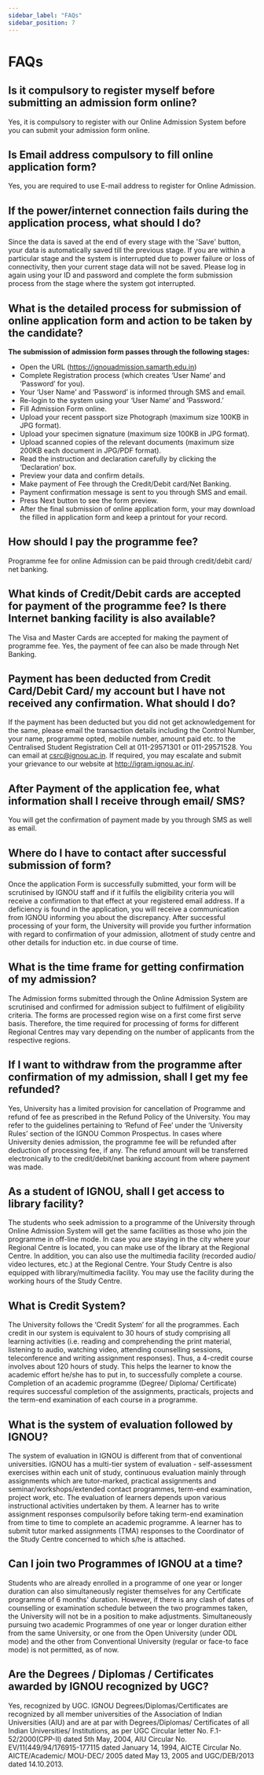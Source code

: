 ```yaml
---
sidebar_label: "FAQs"
sidebar_position: 7
---
```


# FAQs

## Is it compulsory to register myself before submitting an admission form online?

Yes, it is compulsory to register with our Online Admission System before you can submit your admission form online.

## Is Email address compulsory to fill online application form?

Yes, you are required to use E-mail address to register for Online Admission.

## If the power/internet connection fails during the application process, what should I do?

Since the data is saved at the end of every stage with the 'Save' button, your data is automatically saved till the previous stage. If you are within a particular stage and the system is interrupted due to power failure or loss of connectivity, then your current stage data will not be saved. Please log in again using your ID and password and complete the form submission process from the stage where the system got interrupted.

## What is the detailed process for submission of online application form and action to be taken by the candidate?

**The submission of admission form passes through the following stages:**

- Open the URL (https://ignouadmission.samarth.edu.in)
- Complete Registration process (which creates ‘User Name’ and ‘Password’ for you).
- Your ‘User Name’ and ‘Password’ is informed through SMS and email.
- Re-login to the system using your ‘User Name’ and ‘Password.’
- Fill Admission Form online.
- Upload your recent passport size Photograph (maximum size 100KB in JPG format).
- Upload your specimen signature (maximum size 100KB in JPG format).
- Upload scanned copies of the relevant documents (maximum size 200KB each document in JPG/PDF format).
- Read the instruction and declaration carefully by clicking the ‘Declaration’ box.
- Preview your data and confirm details.
- Make payment of Fee through the Credit/Debit card/Net Banking.
- Payment confirmation message is sent to you through SMS and email.
- Press Next button to see the form preview.
- After the final submission of online application form, your may download the filled in application form and keep a printout for your record.

## How should I pay the programme fee?

Programme fee for online Admission can be paid through credit/debit card/ net banking.

## What kinds of Credit/Debit cards are accepted for payment of the programme fee? Is there Internet banking facility is also available?

The Visa and Master Cards are accepted for making the payment of programme fee. Yes, the payment of fee can also be made through Net Banking.

## Payment has been deducted from Credit Card/Debit Card/ my account but I have not received any confirmation. What should I do?

If the payment has been deducted but you did not get acknowledgement for the same, please email the transaction details including the Control Number, your name, programme opted, mobile number, amount paid etc. to the Centralised Student Registration Cell at 011-29571301 or 011-29571528. You can email at csrc@ignou.ac.in. If required, you may escalate and submit your grievance to our website at http://igram.ignou.ac.in/.

## After Payment of the application fee, what information shall I receive through email/ SMS?

You will get the confirmation of payment made by you through SMS as well as email.

## Where do I have to contact after successful submission of form?

Once the application Form is successfully submitted, your form will be scrutinised by IGNOU staff and if it fulfils the eligibility criteria you will receive a confirmation to that effect at your registered email address. If a deficiency is found in the application, you will receive a communication from IGNOU informing you about the discrepancy. After successful processing of your form, the University will provide you further information with regard to confirmation of your admission, allotment of study centre and other details for induction etc. in due course of time.

## What is the time frame for getting confirmation of my admission?

The Admission forms submitted through the Online Admission System are scrutinised and confirmed for admission subject to fulfilment of eligibility criteria. The forms are processed region wise on a first come first serve basis. Therefore, the time required for processing of forms for different Regional Centres may vary depending on the number of applicants from the respective regions.

## If I want to withdraw from the programme after confirmation of my admission, shall I get my fee refunded?

Yes, University has a limited provision for cancellation of Programme and refund of fee as prescribed in the Refund Policy of the University. You may refer to the guidelines pertaining to ‘Refund of Fee’ under the ‘University Rules’ section of the IGNOU Common Prospectus. In cases where University denies admission, the programme fee will be refunded after deduction of processing fee, if any. The refund amount will be transferred electronically to the credit/debit/net banking account from where payment was made.

## As a student of IGNOU, shall I get access to library facility?

The students who seek admission to a programme of the University through Online Admission System will get the same facilities as those who join the programme in off-line mode. In case you are staying in the city where your Regional Centre is located, you can make use of the library at the Regional Centre. In addition, you can also use the multimedia facility (recorded audio/ video lectures, etc.) at the Regional Centre. Your Study Centre is also equipped with library/multimedia facility. You may use the facility during the working hours of the Study Centre.

## What is Credit System?

The University follows the ‘Credit System’ for all the programmes. Each credit in our system is equivalent to 30 hours of study comprising all learning activities (i.e. reading and comprehending the print material, listening to audio, watching video, attending counselling sessions, teleconference and writing assignment responses). Thus, a 4-credit course involves about 120 hours of study. This helps the learner to know the academic effort he/she has to put in, to successfully complete a course. Completion of an academic programme (Degree/ Diploma/ Certificate) requires successful completion of the assignments, practicals, projects and the term-end examination of each course in a programme.

## What is the system of evaluation followed by IGNOU?

The system of evaluation in IGNOU is different from that of conventional universities. IGNOU has a multi-tier system of evaluation - self-assessment exercises within each unit of study, continuous evaluation mainly through assignments which are tutor-marked, practical assignments and seminar/workshops/extended contact programmes, term-end examination, project work, etc. The evaluation of learners depends upon various instructional activities undertaken by them. A learner has to write assignment responses compulsorily before taking term-end examination from time to time to complete an academic programme. A learner has to submit tutor marked assignments (TMA) responses to the Coordinator of the Study Centre concerned to which s/he is attached.

## Can I join two Programmes of IGNOU at a time?

Students who are already enrolled in a programme of one year or longer duration can also simultaneously register themselves for any Certificate programme of 6 months' duration. However, if there is any clash of dates of counselling or examination schedule between the two programmes taken, the University will not be in a position to make adjustments. Simultaneously pursuing two academic Programmes of one year or longer duration either from the same University, or one from the Open University (under ODL mode) and the other from Conventional University (regular or face-to face mode) is not permitted, as of now.

## Are the Degrees / Diplomas / Certificates awarded by IGNOU recognized by UGC?

Yes, recognized by UGC.
IGNOU Degrees/Diplomas/Certificates are recognized by all member universities of the Association of Indian Universities (AIU) and are at par with Degrees/Diplomas/ Certificates of all Indian Universities/ Institutions, as per UGC Circular letter No. F.1-52/2000(CPP-II) dated 5th May, 2004, AIU Circular No. EV/11(449/94/176915-177115 dated January 14, 1994, AICTE Circular No. AICTE/Academic/ MOU-DEC/ 2005 dated May 13, 2005 and UGC/DEB/2013 dated 14.10.2013.
